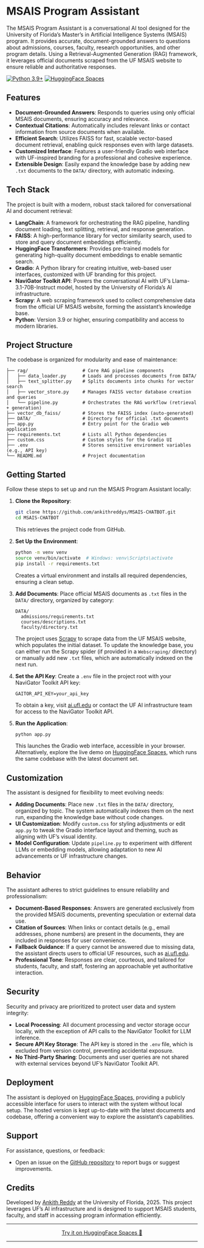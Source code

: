 
# MSAIS Program Assistant

The MSAIS Program Assistant is a conversational AI tool designed for the University of Florida’s Master’s in Artificial Intelligence Systems (MSAIS) program. It provides accurate, document-grounded answers to questions about admissions, courses, faculty, research opportunities, and other program details. Using a Retrieval-Augmented Generation (RAG) framework, it leverages official documents scraped from the UF MSAIS website to ensure reliable and authoritative responses.

[![Python 3.9+](https://img.shields.io/badge/Python-3.9+-blue.svg)](https://python.org)
[![HuggingFace Spaces](https://img.shields.io/badge/HuggingFace-Spaces-orange.svg)](https://huggingface.co/spaces/arsubhanpuram/MSAIS_ASSISTANT)

## Features

- **Document-Grounded Answers**: Responds to queries using only official MSAIS documents, ensuring accuracy and relevance.
- **Contextual Citations**: Automatically includes relevant links or contact information from source documents when available.
- **Efficient Search**: Utilizes FAISS for fast, scalable vector-based document retrieval, enabling quick responses even with large datasets.
- **Customized Interface**: Features a user-friendly Gradio web interface with UF-inspired branding for a professional and cohesive experience.
- **Extensible Design**: Easily expand the knowledge base by adding new `.txt` documents to the `DATA/` directory, with automatic indexing.

## Tech Stack

The project is built with a modern, robust stack tailored for conversational AI and document retrieval:

- **LangChain**: A framework for orchestrating the RAG pipeline, handling document loading, text splitting, retrieval, and response generation.
- **FAISS**: A high-performance library for vector similarity search, used to store and query document embeddings efficiently.
- **HuggingFace Transformers**: Provides pre-trained models for generating high-quality document embeddings to enable semantic search.
- **Gradio**: A Python library for creating intuitive, web-based user interfaces, customized with UF branding for this project.
- **NaviGator Toolkit API**: Powers the conversational AI with UF’s Llama-3.1-70B-Instruct model, hosted by the University of Florida’s AI infrastructure.
- **Scrapy**: A web scraping framework used to collect comprehensive data from the official UF MSAIS website, forming the assistant’s knowledge base.
- **Python**: Version 3.9 or higher, ensuring compatibility and access to modern libraries.

## Project Structure

The codebase is organized for modularity and ease of maintenance:

```
├── rag/                    # Core RAG pipeline components
│   ├── data_loader.py      # Loads and processes documents from DATA/
│   ├── text_splitter.py    # Splits documents into chunks for vector search
│   ├── vector_store.py     # Manages FAISS vector database creation and queries
│   └── pipeline.py         # Orchestrates the RAG workflow (retrieval + generation)
├── vector_db_faiss/        # Stores the FAISS index (auto-generated)
├── DATA/                   # Directory for official .txt documents
├── app.py                  # Entry point for the Gradio web application
├── requirements.txt        # Lists all Python dependencies
├── custom.css              # Custom styles for the Gradio UI
├── .env                    # Stores sensitive environment variables (e.g., API key)
└── README.md               # Project documentation
```

## Getting Started

Follow these steps to set up and run the MSAIS Program Assistant locally:

1. **Clone the Repository**:
   ```bash
   git clone https://github.com/ankithreddys/MSAIS-CHATBOT.git
   cd MSAIS-CHATBOT
   ```
   This retrieves the project code from GitHub.

2. **Set Up the Environment**:
   ```bash
   python -m venv venv
   source venv/bin/activate  # Windows: venv\Scripts\activate
   pip install -r requirements.txt
   ```
   Creates a virtual environment and installs all required dependencies, ensuring a clean setup.

3. **Add Documents**:
   Place official MSAIS documents as `.txt` files in the `DATA/` directory, organized by category:
   ```
   DATA/
     admissions/requirements.txt
     courses/descriptions.txt
     faculty/directory.txt
   ```
   The project uses [Scrapy](https://scrapy.org/) to scrape data from the UF MSAIS website, which populates the initial dataset. To update the knowledge base, you can either run the Scrapy spider (if provided in a `Webscraping/` directory) or manually add new `.txt` files, which are automatically indexed on the next run.

4. **Set the API Key**:
   Create a `.env` file in the project root with your NaviGator Toolkit API key:
   ```
   GAITOR_API_KEY=your_api_key
   ```
   To obtain a key, visit [ai.ufl.edu](https://ai.ufl.edu) or contact the UF AI infrastructure team for access to the NaviGator Toolkit API.

5. **Run the Application**:
   ```bash
   python app.py
   ```
   This launches the Gradio web interface, accessible in your browser. Alternatively, explore the live demo on [HuggingFace Spaces](https://huggingface.co/spaces/arsubhanpuram/MSAIS_ASSISTANT), which runs the same codebase with the latest document set.

## Customization

The assistant is designed for flexibility to meet evolving needs:

- **Adding Documents**: Place new `.txt` files in the `DATA/` directory, organized by topic. The system automatically indexes them on the next run, expanding the knowledge base without code changes.
- **UI Customization**: Modify `custom.css` for styling adjustments or edit `app.py` to tweak the Gradio interface layout and theming, such as aligning with UF’s visual identity.
- **Model Configuration**: Update `pipeline.py` to experiment with different LLMs or embedding models, allowing adaptation to new AI advancements or UF infrastructure changes.

## Behavior

The assistant adheres to strict guidelines to ensure reliability and professionalism:

- **Document-Based Responses**: Answers are generated exclusively from the provided MSAIS documents, preventing speculation or external data use.
- **Citation of Sources**: When links or contact details (e.g., email addresses, phone numbers) are present in the documents, they are included in responses for user convenience.
- **Fallback Guidance**: If a query cannot be answered due to missing data, the assistant directs users to official UF resources, such as [ai.ufl.edu](https://ai.ufl.edu).
- **Professional Tone**: Responses are clear, courteous, and tailored for students, faculty, and staff, fostering an approachable yet authoritative interaction.

## Security

Security and privacy are prioritized to protect user data and system integrity:

- **Local Processing**: All document processing and vector storage occur locally, with the exception of API calls to the NaviGator Toolkit for LLM inference.
- **Secure API Key Storage**: The API key is stored in the `.env` file, which is excluded from version control, preventing accidental exposure.
- **No Third-Party Sharing**: Documents and user queries are not shared with external services beyond UF’s NaviGator Toolkit API.

## Deployment

The assistant is deployed on [HuggingFace Spaces](https://huggingface.co/spaces/arsubhanpuram/MSAIS_ASSISTANT), providing a publicly accessible interface for users to interact with the system without local setup. The hosted version is kept up-to-date with the latest documents and codebase, offering a convenient way to explore the assistant’s capabilities.

## Support

For assistance, questions, or feedback:
- Open an issue on the [GitHub repository](https://github.com/ankithreddys/MSAIS-CHATBOT/issues) to report bugs or suggest improvements.

## Credits

Developed by [Ankith Reddy](https://github.com/ankithreddys) at the University of Florida, 2025. This project leverages UF’s AI infrastructure and is designed to support MSAIS students, faculty, and staff in accessing program information efficiently.

---

<p align="center">
  <a href="https://huggingface.co/spaces/arsubhanpuram/MSAIS_ASSISTANT">Try it on HuggingFace Spaces 🚀</a>
</p>

---
